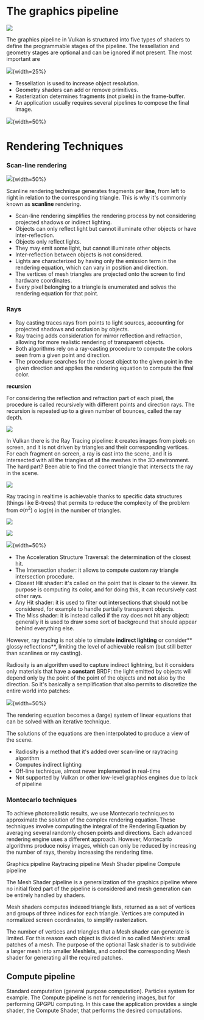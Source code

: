 # The graphics pipeline

![](images/955924814561db41feca7ff93808e31b.jpg)

The graphics pipeline in Vulkan is structured into five types of shaders to define the programmable stages of the pipeline. The tessellation and geometry stages are optional and can be ignored if not present. The most important are 

![](images/cc9ee1566a748b503ff1400fa772e807.png){width=25%}

- Tessellation is used to increase object resolution.
- Geometry shaders can add or remove primitives.
- Rasterization determines fragments (not pixels) in the frame-buffer.
- An application usually requires several pipelines to compose the final image.

![](images/e44dfdb94bab11bb395d7239a39bcc8b.png){width=50%}





# Rendering Techniques 

### Scan-line rendering 

![](images/3ea04ebcd8ecbed3aa7894468d32ea05.png){width=50%}

Scanline rendering technique generates fragments per **line**, from left to right in relation to the corresponding triangle. This is why it's commonly known as **scanline** rendering.


- Scan-line rendering simplifies the rendering process by not considering projected shadows or indirect lighting.
- Objects can only reflect light but cannot illuminate other objects or have inter-reflection.
- Objects only reflect lights.
- They may emit some light, but cannot illuminate other objects.
- Inter-reflection between objects is not considered.
- Lights are characterized by having only the emission term in the rendering equation, which can vary in position and direction.
- The vertices of mesh triangles are projected onto the screen to find hardware coordinates.
- Every pixel belonging to a triangle is enumerated and solves the rendering equation for that point.

### Rays 

- Ray casting traces rays from points to light sources, accounting for projected shadows and occlusion by objects.
- Ray tracing adds consideration for mirror reflection and refraction, allowing for more realistic rendering of transparent objects.
- Both algorithms rely on a ray-casting procedure to compute the colors seen from a given point and direction.
- The procedure searches for the closest object to the given point in the given direction and applies the rendering equation to compute the final color.

**recursion** 

For considering the reflection and refraction part of each pixel, the procedure is called recursively with different points and direction rays. The recursion is repeated up to a given number of bounces, called the ray depth. 

![](images/11d9870cb3b53675a45a2f2c89fd035c.png)


In Vulkan there is the Ray Tracing pipeline: it creates images from pixels on screen, and it is not driven by triangles and their corresponding vertices. For each fragment on screen, a ray is cast into the scene, and it is intersected with all the triangles of all the meshes in the 3D environment. The hard part? Been able to find the correct triangle that intersects the ray in the scene. 

![](images/671f10598147cb5f79280ceeeaa2347d.png)

Ray tracing in realtime is achievable thanks to specific data structures (things like B-trees) that permits to reduce the complexity of the problem from $o(n^2)$ o $log(n)$ in the number of triangles. 

![](images/d478552594d2be0b75137fa366393e33.jpg)

![](images/2020-blog-ray-tracing-in-vulkan-figure-2.jpg)




![](images/Pasted%20image%2020230407192134.png){width=50%}

- The Acceleration Structure Traversal: the determination of the closest hit. 
- The Intersection shader: it allows to compute custom ray triangle intersection procedure. 
- Closest Hit shader: it's called on the point that is closer to the viewer. Its purpose is computing its color, and for doing this, it can recursively cast other rays. 
- Any Hit shader:  it is used to filter out intersections that should not be considered, for example to handle partially transparent objects. 
- The Miss shader: it is instead called if the ray does not hit any object: generally it is used to draw some sort of background that should appear behind everything else. 

However, ray tracing is not able to simulate **indirect lighting** or consider** glossy reflections**, limiting the level of achievable realism (but still better than scanlines or ray casting). 

Radiosity is an algorithm used to capture indirect lightning, but it considers only materials that have a **constant** BRDF: 
the light emitted by objects will depend only by the point of the point of the objects and **not** also by the direction. 
So it's basically a semplification that also permits to discretize the entire world into patches: 

![](images/Pasted%20image%2020230407193644.png){width=50%}

The rendering equation becomes a (large) system of linear equations that can be solved with an iterative technique.


The solutions of the equations are then interpolated to produce a view of the scene. 

- Radiosity is a method that it's added over scan-line or raytracing algorithm
- Computes indirect lighting
- Off-line technique, almost never implemented in real-time
- Not supported by Vulkan or other low-level graphics engines due to lack of pipeline




### Montecarlo techniques 

To achieve photorealistic results, we use Montecarlo techniques to approximate the solution of the complex rendering equation. These techniques involve computing the integral of the Rendering Equation by averaging several randomly chosen points and directions. Each advanced rendering engine uses a different approach. However, Montecarlo algorithms produce noisy images, which can only be reduced by increasing the number of rays, thereby increasing the rendering time.


Graphics pipeline 
Raytracing pipeline
Mesh Shader pipeline 
Compute pipeline 


The Mesh Shader pipeline is a generalization of the graphics pipeline where no initial fixed part of the pipeline is considered and mesh generation can be entirely handled by shaders.

Mesh shaders computes indexed triangle lists, returned as a set of vertices and groups of three indices for each triangle. Vertices are computed in normalized screen coordinates, to simplify rasterization.

The number of vertices and triangles that a Mesh shader can generate is limited. For this reason each object is divided in so called Meshlets: small patches of a mesh. The purpose of the optional Task shader is to subdivide a larger mesh into smaller Meshlets, and control the corresponding Mesh shader for generating all the required patches. 



## Compute pipeline

Standard computation (general purpose computation). Particles system for example. 
The Compute pipeline is not for rendering images, but for performing GPGPU computing. In this case the application provides a single shader, the Compute Shader, that performs the desired computations.